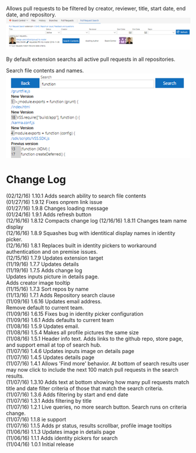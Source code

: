 Allows pull requests to be filtered by creator, reviewer, title, start date, end date, and repository.  
![Preview of inputs](img/inputs.png)

By default extension searchs all active pull requests in all repositories.

Search file contents and names.  
![Preview of search contents](img/searchContents.png)

# Change Log
(02/12/16) 1.10.1 Adds search ability to search file contents  
(01/27/16) 1.9.12 Fixes onprem link issue  
(01/27/16) 1.9.8 Changes loading message  
(01/24/16) 1.9.1 Adds refresh button  
(12/16/16) 1.8.12 Compacts change log
(12/16/16) 1.8.11 Changes team name display  
(12/16/16) 1.8.9 Squashes bug with identitical display names in identity picker.  
(12/16/16) 1.8.1 Replaces built in identity pickers to workaround authentication and on premise issues.  
(12/15/16) 1.7.9 Updates extension target  
(11/19/16) 1.7.7 Updates details  
(11/19/16) 1.7.5 Adds change log  
Updates inputs picture in details page.  
Adds creator image tooltip  
(11/15/16) 1.7.3 Sort repos by name  
(11/13/16) 1.7.1 Adds Repository search clause  
(11/09/16) 1.6.16 Updates email address.  
Remove default to current team.  
(11/09/16) 1.6.15 Fixes bug in identity picker configuration  
(11/09/16) 1.6.1 Adds defaults to current team  
(11/08/16) 1.5.9 Updates email.  
(11/08/16) 1.5.4 Makes all profile pictures the same size  
(11/08/16) 1.5.1 Header info text. Adds links to the github repo, store page, and support email at top of search hub.  
(11/07/16) 1.4.6 Updates inputs image on details page  
(11/07/16) 1.4.5 Updates details page  
(11/07/16) 1.4.1 Allows 'Find more' behavior. At bottom of search results user may now click to include the next 100 match pull requests in the search results.  
(11/07/16) 1.3.10 Adds text at bottom showing how many pull requests match title and date filter criteria of those that match the search criteria.  
(11/07/16) 1.3.6 Adds filtering by start and end date  
(11/07/16) 1.3.1 Adds filtering by title  
(11/07/16) 1.2.1 Live queries, no more search button. Search runs on criteria change.  
(11/07/16) 1.1.8 ie support  
(11/07/16) 1.1.5 Adds pr status, results scrollbar, profile image tooltips  
(11/06/16) 1.1.3 Updates image in details page  
(11/06/16) 1.1.1 Adds identity pickers for search  
(11/04/16) 1.0.1 Initial release